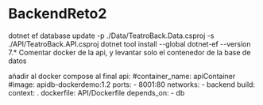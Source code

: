 # BackendReto2
dotnet ef database update  -p ./Data/TeatroBack.Data.csproj -s ./API/TeatroBack.API.csproj
dotnet tool install --global dotnet-ef --version 7.*
Comentar docker de la api, y levantar solo el contenedor de la base de datos


añadir al docker compose al final 
api:
    #container_name: apiContainer
    #image: apidb-dockerdemo:1.2
    ports:
      - 8001:80
    networks:
      - backend
    build:
      context: .
      dockerfile: API/Dockerfile
    depends_on:
      - db